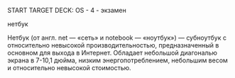 START
TARGET DECK: OS - 4 - экзамен

нетбук  

Нетбук (от англ. net — «сеть» и notebook — «ноутбук») — субноутбук с относительно невысокой производительностью, предназначенный в основном для выхода в Интернет. Обладает небольшой диагональю экрана в 7-10,1 дюйма, низким энергопотреблением, небольшим весом и относительно невысокой стоимостью.

